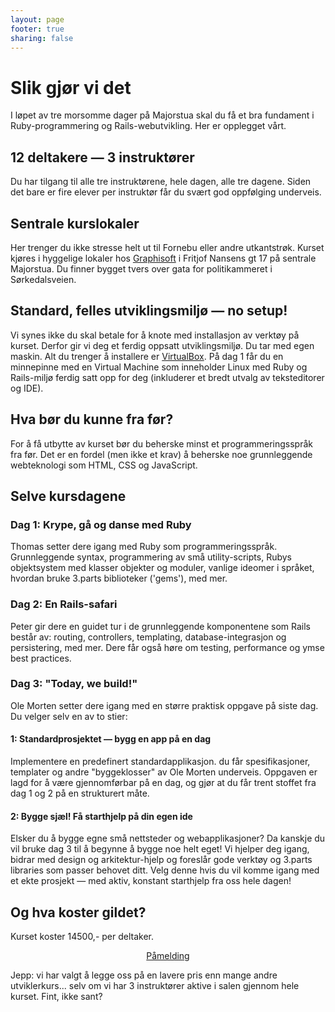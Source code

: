 ```yaml
---
layout: page
footer: true
sharing: false
---
```


<h1>Slik gjør vi det</h1>

<p>I løpet av tre morsomme dager på Majorstua skal du få et bra fundament
i Ruby-programmering og Rails-webutvikling. Her er opplegget vårt.</p>

<h2>12 deltakere &mdash; 3 instruktører</h2>

<p>Du har tilgang til alle tre instruktørene, hele dagen, alle tre
dagene. Siden det bare er fire elever per instruktør får du svært god
oppfølging underveis.</p>

<h2>Sentrale kurslokaler</h2>

<p>Her trenger du ikke stresse helt ut til Fornebu eller andre
utkantstrøk. Kurset kjøres i hyggelige lokaler hos <a href="http://graphisoft.no/">Graphisoft</a> i
Fritjof Nansens gt 17 på sentrale Majorstua. Du finner bygget tvers
over gata for politikammeret i Sørkedalsveien.</p>

<h2>Standard, felles utviklingsmiljø &mdash; no setup!</h2>

<p>Vi synes ikke du skal betale for å knote med installasjon av
verktøy på kurset. Derfor gir vi deg et ferdig oppsatt
utviklingsmiljø. Du tar med egen maskin. Alt du trenger å installere
er <a href="https://www.virtualbox.org/">VirtualBox</a>. På dag 1 får du en minnepinne med en Virtual Machine
som inneholder Linux med Ruby og Rails-miljø ferdig satt opp for deg
(inkluderer et bredt utvalg av teksteditorer og IDE).</p>

<h2>Hva bør du kunne fra før?</h2>

<p>For å få utbytte av kurset bør du beherske minst et
programmeringsspråk fra før. Det er en fordel (men ikke et krav) å
beherske noe grunnleggende webteknologi som HTML, CSS og
JavaScript.</p>


<h2>Selve kursdagene</h2>

<h3>Dag 1: Krype, gå og danse med Ruby</h3>

<p>Thomas setter dere igang med Ruby som
programmeringsspråk. Grunnleggende syntax, programmering av små
utility-scripts, Rubys objektsystem med klasser objekter og moduler,
vanlige ideomer i språket, hvordan bruke 3.parts biblioteker ('gems'),
med mer. </p>

<h3>Dag 2: En Rails-safari</h3>

<p>Peter gir dere en guidet tur i de grunnleggende komponentene som
Rails består av: routing, controllers, templating,
database-integrasjon og persistering, med mer. Dere får også høre om
testing, performance og ymse best practices.</p>

<h3>Dag 3: "Today, we build!"</h3>

<p>Ole Morten setter dere igang med en større praktisk oppgave på siste
dag. Du velger selv en av to stier:</p>

<h4>1: Standardprosjektet &mdash; bygg en app på en dag</h4>

<p>Implementere en predefinert standardapplikasjon. du får
spesifikasjoner, templater og andre "byggeklosser" av Ole Morten
underveis. Oppgaven er lagd for å være gjennomførbar på en dag, og
gjør at du får trent stoffet fra dag 1 og 2 på en strukturert
måte.</p>

<h4>2: Bygge sjæl! Få starthjelp på din egen ide</h4>
<p>Elsker du å bygge egne små nettsteder og webapplikasjoner? Da kanskje du vil
bruke dag 3 til å begynne å bygge noe helt eget! Vi hjelper deg igang, bidrar
med design og arkitektur-hjelp og foreslår gode verktøy og 3.parts
libraries som passer behovet ditt. Velg denne hvis du vil komme igang
med et ekte prosjekt &mdash; med aktiv, konstant starthjelp fra oss hele
dagen!</p>


<h2>Og hva koster gildet?</h2>

<p>Kurset koster 14500,- per deltaker.</p>

<p>
  <center>
 <a href="mailto:info@rubykurs.no?subject=Kurs-henvendelse&body=Ja
 takk, jeg ønsker mer informasjon om kurset! %0A%0A" class="signupbutton">Påmelding</a></center>
</p>

<p>Jepp: vi har valgt å legge oss på en lavere pris enn mange andre
utviklerkurs... selv om vi har 3 instruktører aktive i salen gjennom hele
kurset. Fint, ikke sant?</p>
